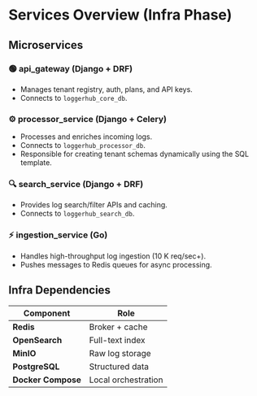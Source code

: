 # Services Overview (Infra Phase)

## Microservices

### 🟢 api_gateway  (Django + DRF)
- Manages tenant registry, auth, plans, and API keys.
- Connects to `loggerhub_core_db`.

### ⚙️ processor_service  (Django + Celery)
- Processes and enriches incoming logs.
- Connects to `loggerhub_processor_db`.
- Responsible for creating tenant schemas dynamically using the SQL template.

### 🔍 search_service  (Django + DRF)
- Provides log search/filter APIs and caching.
- Connects to `loggerhub_search_db`.

### ⚡ ingestion_service  (Go)
- Handles high-throughput log ingestion (10 K req/sec+).
- Pushes messages to Redis queues for async processing.

## Infra Dependencies
| Component | Role |
|------------|------|
| **Redis** | Broker + cache |
| **OpenSearch** | Full-text index |
| **MinIO** | Raw log storage |
| **PostgreSQL** | Structured data |
| **Docker Compose** | Local orchestration |
